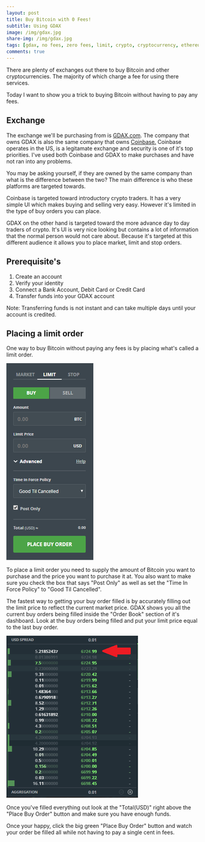 ```yaml
---
layout: post
title: Buy Bitcoin with 0 Fees!
subtitle: Using GDAX
image: /img/gdax.jpg
share-img: /img/gdax.jpg
tags: [gdax, no fees, zero fees, limit, crypto, cryptocurrency, ethereum, bitcoin, litecoin]
comments: true
---
```


There are plenty of exchanges out there to buy Bitcoin and other cryptocurrencies.
The majority of which charge a fee for using there services. 

Today I want to show you a trick to buying Bitcoin without having to pay any fees. 

## Exchange

The exchange we'll be purchasing from is <a href="https://www.gdax.com">GDAX.com</a>.
The company that owns GDAX is also the same company that owns <a href="https://www.coinbase.com/join/5937469e2e23290201b06a76">Coinbase.</a>
Coinbase operates in the US, is a legitamate exchange and security is one of it's top priorities. 
I've used both Coinbase and GDAX to make purchases and have not ran into any problems.

You may be asking yourself, if they are owned by the same company than what is the difference between the two?
The main difference is who these platforms are targeted towards. 

Coinbase is targeted toward introductory crypto traders. 
It has a very simple UI which makes buying and selling very easy. 
However it's limited in the type of buy orders you can place.

GDAX on the other hand is targeted toward the more advance day to day traders of crypto. 
It's UI is very nice looking but contains a lot of information that the normal person would not care about.
Because it's targeted at this different audience it allows you to place market, limit and stop orders.

## Prerequisite's

1. Create an account
2. Verify your identity
3. Connect a Bank Account, Debit Card or Credit Card
4. Transfer funds into your GDAX account

Note: Transferring funds is not instant and can take multiple days until your account is credited. 

## Placing a limit order

One way to buy Bitcoin without paying any fees is by placing what's called a limit order. 

<img src="../img/gdaxLimit.PNG" alt="GDAX Limit Order">

To place a limit order you need to supply the amount of Bitcoin you want to purchase and the price you want to purchase it at.
You also want to make sure you check the box that says "Post Only" as well as set the "Time In Force Policy" to "Good Til Cancelled".

The fastest way to getting your buy order filled is by accurately filling out the limit price to reflect the current market price. 
GDAX shows you all the current buy orders being filled inside the "Order Book" section of it's dashboard. 
Look at the buy orders being filled and put your limit price equal to the last buy order. 

<img src="../img/gdaxPrice.PNG" alt="GDAX Limit Order">

Once you've filled everything out look at the "Total(USD)" right above the "Place Buy Order" button and make sure you have enough funds.

Once your happy, click the big green "Place Buy Order" button and watch your order be filled all while not having to pay a single cent in fees.


